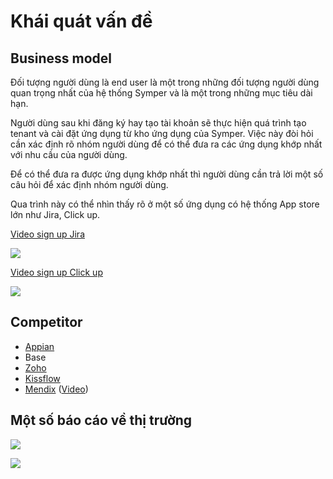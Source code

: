 # Khái quát vấn đề

## Business model

Đối tượng người dùng là end user là một trong những đối tượng người dùng quan trọng nhất của hệ thống Symper và là một trong những mục tiêu dài hạn.

Người dùng sau khi đăng ký hay tạo tài khoản sẽ thực hiện quá trình tạo tenant và cài đặt ứng dụng từ kho ứng dụng của Symper. Việc này đòi hỏi cần xác định rõ nhóm người dùng để có thể đưa ra các ứng dụng khớp nhất với nhu cầu của người dùng.

Để có thể đưa ra được ứng dụng khớp nhất thì người dùng cần trả lời một số câu hỏi để xác định nhóm người dùng.

Qua trình này có thể nhìn thấy rõ ở một số ứng dụng có hệ thống App store lớn như Jira, Click up.

[Video sign up Jira ](https://www.loom.com/share/a8215e84cf6347659c3d4d6608d8ef26)

![](../../.gitbook/assets/image%20%2820%29.png)

[Video sign up Click up](https://www.loom.com/share/7a61558e9a3244de9947720b62cd518b)

![](../../.gitbook/assets/image%20%2821%29.png)

## Competitor

* [Appian](https://community.appian.com/b/appmarket?tags=KPMG%20LLP)
* Base
* [Zoho](https://www.zoho.com/creator/apps/?src=hdd&zredirect=f)
* [Kissflow](https://kissflow.com/)
* [Mendix](https://guidance.mendix.com/) \([Video](https://www.loom.com/share/8cf5246f60674e62a9109e72ff235370)\)

## Một số báo cáo về thị trường

![](../../.gitbook/assets/image%20%2822%29.png)

![](../../.gitbook/assets/image%20%2823%29.png)
